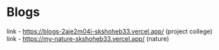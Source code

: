 # Blogs
link - https://blogs-2aje2m04i-skshoheb33.vercel.app/ (project college)<br/>
link - https://my-nature-skshoheb33.vercel.app/ (nature)
